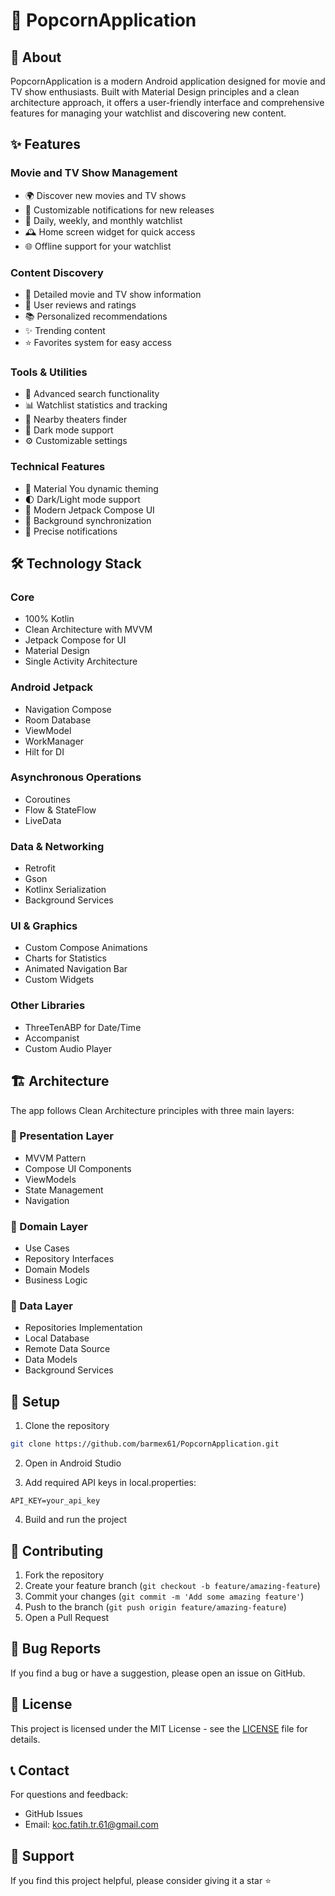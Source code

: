 # 🍿 PopcornApplication

## 📱 About

PopcornApplication is a modern Android application designed for movie and TV show enthusiasts. Built with Material Design principles and a clean architecture approach, it offers a user-friendly interface and comprehensive features for managing your watchlist and discovering new content.

## ✨ Features

### Movie and TV Show Management
- 🌍 Discover new movies and TV shows
- 🔔 Customizable notifications for new releases
- 📅 Daily, weekly, and monthly watchlist
- 🕰️ Home screen widget for quick access
- 🌐 Offline support for your watchlist

### Content Discovery
- 📖 Detailed movie and TV show information
- 🤲 User reviews and ratings
- 📚 Personalized recommendations
- ✨ Trending content
- ⭐️ Favorites system for easy access

### Tools & Utilities
- 🎯 Advanced search functionality
- 📊 Watchlist statistics and tracking
- 📍 Nearby theaters finder
- 🌙 Dark mode support
- ⚙️ Customizable settings

### Technical Features
- 🎨 Material You dynamic theming
- 🌓 Dark/Light mode support
- 📱 Modern Jetpack Compose UI
- 🔄 Background synchronization
- 🔔 Precise notifications

## 🛠️ Technology Stack

### Core
- 100% Kotlin
- Clean Architecture with MVVM
- Jetpack Compose for UI
- Material Design
- Single Activity Architecture

### Android Jetpack
- Navigation Compose
- Room Database
- ViewModel
- WorkManager
- Hilt for DI

### Asynchronous Operations
- Coroutines
- Flow & StateFlow
- LiveData

### Data & Networking
- Retrofit
- Gson
- Kotlinx Serialization
- Background Services

### UI & Graphics
- Custom Compose Animations
- Charts for Statistics
- Animated Navigation Bar
- Custom Widgets

### Other Libraries
- ThreeTenABP for Date/Time
- Accompanist
- Custom Audio Player

## 🏗️ Architecture

The app follows Clean Architecture principles with three main layers:

### 🎨 Presentation Layer
- MVVM Pattern
- Compose UI Components
- ViewModels
- State Management
- Navigation

### 💼 Domain Layer
- Use Cases
- Repository Interfaces
- Domain Models
- Business Logic

### 💾 Data Layer
- Repositories Implementation
- Local Database
- Remote Data Source
- Data Models
- Background Services

## 🔧 Setup

1. Clone the repository
```bash
git clone https://github.com/barmex61/PopcornApplication.git
```

2. Open in Android Studio

3. Add required API keys in local.properties:
```properties
API_KEY=your_api_key
```

4. Build and run the project

## 🤝 Contributing

1. Fork the repository
2. Create your feature branch (`git checkout -b feature/amazing-feature`)
3. Commit your changes (`git commit -m 'Add some amazing feature'`)
4. Push to the branch (`git push origin feature/amazing-feature`)
5. Open a Pull Request

## 🐛 Bug Reports

If you find a bug or have a suggestion, please open an issue on GitHub.

## 📝 License

This project is licensed under the MIT License - see the [LICENSE](LICENSE) file for details.

## 📞 Contact

For questions and feedback:

- GitHub Issues
- Email: koc.fatih.tr.61@gmail.com

## 🌟 Support

If you find this project helpful, please consider giving it a star ⭐️